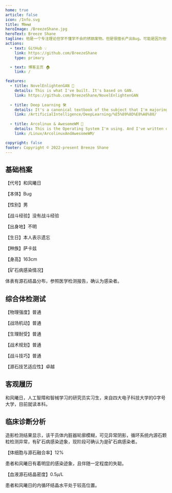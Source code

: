 ```yaml
---
home: true
article: false
icon: /Info.svg
title: 𝕬𝖇𝖔𝖚𝖙
heroImage: /BreezeShane.jpg
heroText: Breeze Shane
tagline: 他是一个专注理论但学不懂学不会的锈钢废物。但是很擅长产出Bug。可能是因为他体表有源石结晶分布，但也可能仅仅是因为他是Bug本体。
actions:
  - text: GitHub 💡
    link: https://github.com/BreezeShane
    type: primary

  - text: 博客主页 🏠
    link: /

features:
  - title: NovelEnlightenGAN 🔮
    details: This is what I've built. It's based on GAN.
    link: https://github.com/BreezeShane/NovelEnlightenGAN
  
  - title: Deep Learning 🛠
    details: It's a canonical textbook of the subject that I'm majoring.
    link: /ArtificialIntelligence/DeepLearning/%E5%89%8D%E8%A8%80/
  
  - title: Arcolinux & AwesomeWM 🧰
    details: This is the Operating System I'm using. And I've written down some tutorials for using it.
    link: /Linux/ArcolinuxAndAwesomeWM/

copyright: false
footer: Copyright © 2022-present Breeze Shane
---
```

## 基础档案

【代号】和风曦日

【本体】Bug

【性别】男

【战斗经验】没有战斗经验

【出身地】不明

【生日】本人表示遗忘

【种族】萨卡兹

【身高】163cm

【矿石病感染情况】

体表有源石结晶分布，参照医学检测报告，确认为感染者。

## 综合体检测试

【物理强度】普通

【战场机动】普通

【生理耐受】普通

【战术规划】普通

【战斗技巧】普通

【源石技艺适应性】卓越

## 客观履历

和风曦日，人工智障和智械学习的研究员实习生，来自四大电子科技大学的G字号大学，目前就读本科。

## 临床诊断分析

造影检测结果显示，该干员体内脏器轮廓模糊，可见异常阴影，循环系统内源石颗粒检测异常，有矿石病感染迹象，现阶段可确认为是矿石病感染者。

【体细胞与源石融合率】12%

患者和风曦日有着明显的感染迹象，且伴随一定程度的失聪。

【血液源石结晶密度】0.5µ/L

患者和风曦日的内循环结晶水平处于较高位置。
